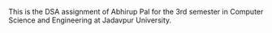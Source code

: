 This is the DSA assignment of Abhirup Pal for the 3rd semester in Computer Science and Engineering at Jadavpur University.